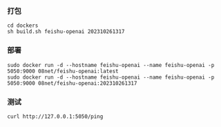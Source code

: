 ### 打包
```shell
cd dockers
sh build.sh feishu-openai 202310261317
```

### 部署
```shell
sudo docker run -d --hostname feishu-openai --name feishu-openai -p 5050:9000 08net/feishu-openai:latest
sudo docker run -d --hostname feishu-openai --name feishu-openai -p 5050:9000 08net/feishu-openai:202310261317
```

### 测试
```shell
curl http://127.0.0.1:5050/ping
```
